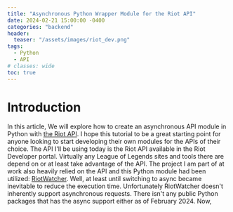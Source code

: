 ```yaml
---
title: "Asynchronous Python Wrapper Module for the Riot API"
date: 2024-02-21 15:00:00 -0400
categories: "backend"
header:
  teaser: "/assets/images/riot_dev.png"
tags:
  - Python
  - API
# classes: wide
toc: true
---
```


# Introduction

In this article, We will explore how to create an asynchronous API module in Python with [the Riot API](https://developer.riotgames.com/apis). I hope this tutorial to be a great starting point for anyone looking to start developing their own modules for the APIs of their choice.
The API I'll be using today is the Riot API available in the Riot Developer portal. Virtually any League of Legends sites and tools there are depend on or at least take advantage of the API. The project I am part of at work also heavily relied on the API and this Python module had been utilized: [RiotWatcher](https://riot-watcher.readthedocs.io/en/latest/). Well, at least until switching to async became inevitable to reduce the execution time. Unfortunately RiotWatcher doesn't inherently support asynchronous requests. There isn't any public Python packages that has the async support either as of February 2024.
Now, 